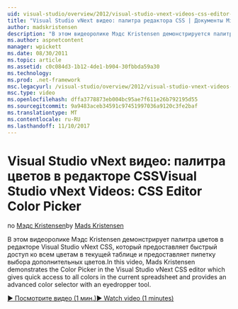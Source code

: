 ```yaml
---
uid: visual-studio/overview/2012/visual-studio-vnext-videos-css-editor-color-picker
title: "Visual Studio vNext видео: палитра редактора CSS | Документы Microsoft"
author: madskristensen
description: "В этом видеоролике Мэдс Kristensen демонстрируется палитра цветов в редакторе Visual Studio vNext CSS, который содержит цветов в текущей таблице и их описание..."
ms.author: aspnetcontent
manager: wpickett
ms.date: 08/30/2011
ms.topic: article
ms.assetid: c0c084d3-1b12-4de1-b904-30fbbda59a30
ms.technology: 
ms.prod: .net-framework
msc.legacyurl: /visual-studio/overview/2012/visual-studio-vnext-videos-css-editor-color-picker
msc.type: video
ms.openlocfilehash: dffa3778873eb004bc95ae7f611e26b792195d55
ms.sourcegitcommit: 9a9483aceb34591c97451997036a9120c3fe2baf
ms.translationtype: MT
ms.contentlocale: ru-RU
ms.lasthandoff: 11/10/2017
---
```

<a name="visual-studio-vnext-videos-css-editor-color-picker"></a><span data-ttu-id="ad1d2-103">Visual Studio vNext видео: палитра цветов в редакторе CSS</span><span class="sxs-lookup"><span data-stu-id="ad1d2-103">Visual Studio vNext Videos: CSS Editor Color Picker</span></span>
====================
<span data-ttu-id="ad1d2-104">по [Мэдс Kristensen](https://github.com/madskristensen)</span><span class="sxs-lookup"><span data-stu-id="ad1d2-104">by [Mads Kristensen](https://github.com/madskristensen)</span></span>

<span data-ttu-id="ad1d2-105">В этом видеоролике Мэдс Kristensen демонстрирует палитра цветов в редакторе Visual Studio vNext CSS, который предоставляет быстрый доступ ко всем цветам в текущей таблице и предоставляет пипетку выбора дополнительных цветов.</span><span class="sxs-lookup"><span data-stu-id="ad1d2-105">In this video, Mads Kristensen demonstrates the Color Picker in the Visual Studio vNext CSS editor which gives quick access to all colors in the current spreadsheet and provides an advanced color selector with an eyedropper tool.</span></span>

[<span data-ttu-id="ad1d2-106">&#9654; Посмотрите видео (1 мин.)</span><span class="sxs-lookup"><span data-stu-id="ad1d2-106">&#9654; Watch video (1 minutes)</span></span>](https://channel9.msdn.com/Blogs/ASP-NET-Site-Videos/visual-studio-vnext-videos-css-editor-color-picker)
